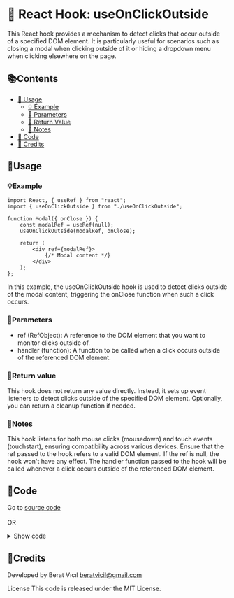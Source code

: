 # 🎣 React Hook: useOnClickOutside
This React hook provides a mechanism to detect clicks that occur outside of a specified DOM element. It is particularly useful for scenarios such as closing a modal when clicking outside of it or hiding a dropdown menu when clicking elsewhere on the page.

## 📚Contents

- [🔧 Usage](#usage)
  - [💡 Example](#example)
  - [🧩 Parameters](#parameters)
  - [📨 Return Value](#return-value)
  - [📝 Notes](#notes)
- [🔦 Code](#code)
- [🙏 Credits](#credits)

## 🔧Usage
### 💡Example
```
import React, { useRef } from "react";
import { useOnClickOutside } from "./useOnClickOutside";

function Modal({ onClose }) {
    const modalRef = useRef(null);
    useOnClickOutside(modalRef, onClose);

    return (
        <div ref={modalRef}>
            {/* Modal content */}
        </div>
    );
};
```
In this example, the useOnClickOutside hook is used to detect clicks outside of the modal content, triggering the onClose function when such a click occurs.

### 🧩Parameters
* ref (RefObject): A reference to the DOM element that you want to monitor clicks outside of.
* handler (function): A function to be called when a click occurs outside of the referenced DOM element.

### 📨Return value
This hook does not return any value directly. Instead, it sets up event listeners to detect clicks outside of the specified DOM element. Optionally, you can return a cleanup function if needed.

### 📝Notes
This hook listens for both mouse clicks (mousedown) and touch events (touchstart), ensuring compatibility across various devices.
Ensure that the ref passed to the hook refers to a valid DOM element. If the ref is null, the hook won't have any effect.
The handler function passed to the hook will be called whenever a click occurs outside of the referenced DOM element.

## 🔦Code
Go to [source code](./useOnClickOutside.js) 
<br><br>
OR
<details>
<summary>Show code</summary>

### Full Code

```jsx
import { useEffect } from "react/hooks";

/**
 * Hook to detect clicks occurring outside of a specified DOM element.
 * @param {React.MutableRefObject} ref - Reference to the DOM element to monitor clicks outside of.
 * @param {function} handler - Function to be called when a click occurs outside of the referenced DOM element.
 */
function useOnClickOutside(ref, handler) {
    /**
     * Event listener function to handle click events.
     * @param {MouseEvent | TouchEvent} event - The event object representing the click.
     */
    const listener = (event) => {
        // Do nothing if clicking ref's element or descendent elements
        if (!ref.current || ref.current.contains(event.target)) {
            return;
        }
        // If clicked outside call handler
        handler(event);
    };

    useEffect(() => {
        // Add event listeners for mouse click and touch events
        document.addEventListener("mousedown", listener);
        document.addEventListener("touchstart", listener);
        
        // Remove event listeners when component unmounts
        return () => {
            document.removeEventListener("mousedown", listener);
            document.removeEventListener("touchstart", listener);
        };
    }, [ref, handler]);

};

export default useOnClickOutside;

```
</details>

## 🙏Credits
Developed by Berat Vıcıl beratvicil@gmail.com

License This code is released under the MIT License.